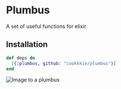 # Plumbus

A set of useful functions for elixir


## Installation

```elixir
def deps do
  [{:plumbus, github: "cookkkie/plumbus"}]
end
```

![Image to a plumbus](https://ih1.redbubble.net/image.105348786.5987/flat,800x800,075,t.u1.jpg)
